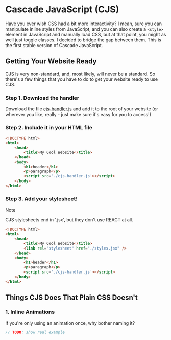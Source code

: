 # Cascade JavaScript (CJS)
Have you ever wish CSS had a bit more interactivity? I mean, sure you can manipulate inline styles from JavaScript, and you can also create a `<style>` element in JavaScript and manually load CSS, but at that point, you might as well just toggle classes. I decided to bridge the gap between them. This is the first stable version of Cascade JavaScript.

## Getting Your Website Ready
CJS is very non-standard, and, most likely, will never be a standard. So there's a few things that you have to do to get your website ready to use CJS.

### Step 1. Download the handler
Download the file [cjs-handler.js](/cjs-handler.js) and add it to the root of your website (or wherever you like, really - just make sure it's easy for you to access!)

### Step 2. Include it in your HTML file
```html
<!DOCTYPE html>
<html>
    <head>
        <title>My Cool Website</title>
    </head>
    <body>
        <h1>header</h1>
        <p>paragraph</p>
        <script src='./cjs-handler.js'></script>
    </body>
</html>
```

### Step 3. Add your stylesheet!
> [!NOTE]
> CJS stylesheets end in '.jsx', but they don't use REACT at all.

```html
<!DOCTYPE html>
<html>
    <head>
        <title>My Cool Website</title>
        <link rel="stylesheet" href="./styles.jsx" />
    </head>
    <body>
        <h1>header</h1>
        <p>paragraph</p>
        <script src='./cjs-handler.js'></script>
    </body>
</html>
```

## Things CJS Does That Plain CSS Doesn't
### 1. Inline Animations
If you're only using an animation once, why bother naming it?
```js
// TODO: show real example
```
